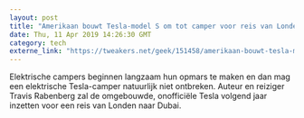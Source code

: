 ```yaml
---
layout: post
title: "Amerikaan bouwt Tesla-model S om tot camper voor reis van Londen naar Dubai"
date: Thu, 11 Apr 2019 14:26:30 GMT
category: tech
externe_link: "https://tweakers.net/geek/151458/amerikaan-bouwt-tesla-model-s-om-tot-camper-voor-reis-van-londen-naar-dubai.html"
---
```


Elektrische campers beginnen langzaam hun opmars te maken en dan mag een elektrische Tesla-camper natuurlijk niet ontbreken. Auteur en reiziger Travis Rabenberg zal de omgebouwde, onofficiële Tesla volgend jaar inzetten voor een reis van Londen naar Dubai.<img src="http://feeds.feedburner.com/~r/tweakers/mixed/~4/PPe3d87TEY4" height="1" width="1" alt=""/>
